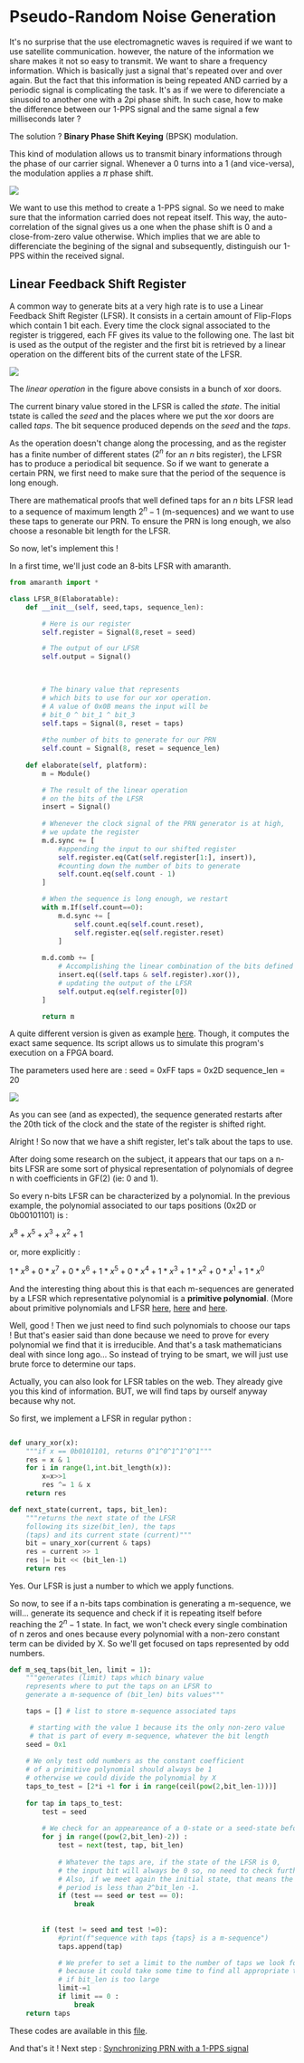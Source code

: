 # Pseudo-Random Noise Generation

It's no surprise that the use electromagnetic waves is required if we want to use satellite communication. however, the nature of the information we share makes it not so easy to transmit. We want to share a frequency information. Which is basically just a signal that's repeated over and over again. But the fact that this information is being repeated AND carried by a periodic signal is complicating the task. It's as if we were to diferenciate a sinusoid to another one with a 2pi phase shift. In such case, how to make the difference between our 1-PPS signal and the same signal a few milliseconds later ?

The solution ? __Binary Phase Shift Keying__ (BPSK) modulation. 

This kind of modulation allows us to transmit binary informations through the phase of our carrier signal. Whenever a 0 turns into a 1 (and vice-versa), the modulation applies a $\pi$ phase shift. 

<img src="../figures/BPSK.png">

We want to use this method to create a 1-PPS signal. So we need to make sure that the information carried does not repeat itself. This way, the auto-correlation of the signal gives us a one when the phase shift is 0 and a close-from-zero value otherwise. Which implies that we are able to differenciate the begining of the signal and subsequently, distinguish our 1-PPS within the received signal.

## Linear Feedback Shift Register

A common way to generate bits at a very high rate is to use a Linear Feedback Shift Register (LFSR). 
It consists in a certain amount of Flip-Flops which contain 1 bit each. Every time the clock signal associated to the register is triggered, each FF gives its value to the following one. The last bit is used as the output of the register and the first bit is retrieved by a linear operation on the different bits of the current state of the LFSR.

<img src="../figures/LFSR.png">

The _linear operation_ in the figure above consists in a bunch of xor doors.

The current binary value stored in the LFSR is called the _state_. The initial tstate is called the _seed_ and the places where we put the xor doors are called _taps_. The bit sequence produced depends on the _seed_ and the _taps_.

As the operation doesn't change along the processing, and as the register has a finite number of different states ($2^n$ for an $n$ bits register), the LFSR has to produce a periodical bit sequence. So if we want to generate a certain PRN, we first need to make sure that the period of the sequence is long enough. 

There are mathematical proofs that well defined taps for an $n$ bits LFSR lead to a sequence of maximum length $2^n-1$ (m-sequences) and we want to use these taps to generate our PRN. To ensure the PRN is long enough, we also choose a resonable bit length for the LFSR. 

So now, let's implement this !

In a first time, we'll just code an 8-bits LFSR with amaranth. 

```python
from amaranth import *

class LFSR_8(Elaboratable):
    def __init__(self, seed,taps, sequence_len):

        # Here is our register
        self.register = Signal(8,reset = seed) 

        # The output of our LFSR
        self.output = Signal()

        

        # The binary value that represents 
        # which bits to use for our xor operation.
        # A value of 0x0B means the input will be 
        # bit_0 ^ bit_1 ^ bit_3
        self.taps = Signal(8, reset = taps)
        
        #the number of bits to generate for our PRN
        self.count = Signal(8, reset = sequence_len)
    
    def elaborate(self, platform):  
        m = Module()

        # The result of the linear operation 
        # on the bits of the LFSR
        insert = Signal() 
        
        # Whenever the clock signal of the PRN generator is at high,
        # we update the register
        m.d.sync += [
            #appending the input to our shifted register
            self.register.eq(Cat(self.register[1:], insert)), 
            #counting down the number of bits to generate
            self.count.eq(self.count - 1)
        ]

        # When the sequence is long enough, we restart
        with m.If(self.count==0):
            m.d.sync += [
                self.count.eq(self.count.reset),
                self.register.eq(self.register.reset)
            ]
        
        m.d.comb += [
            # Accomplishing the linear combination of the bits defined by the taps
            insert.eq((self.taps & self.register).xor()),
            # updating the output of the LFSR
            self.output.eq(self.register[0])
        ]

        return m
```

A quite different version is given as example [here](../PRN/LFSR_n.py). Though, it computes the exact same sequence. Its script allows us to simulate this program's execution on a FPGA board. 

The parameters used here are :
    seed = 0xFF
    taps = 0x2D
    sequence_len = 20 

<img src="../figures/PRN8.png">

As you can see (and as expected), the sequence generated restarts after the 20th tick of the clock and the state of the register is shifted right. 

Alright ! So now that we have a shift register, let's talk about the taps to use.

After doing some research on the subject, it appears that our taps on a n-bits LFSR are some sort of physical representation of polynomials of degree n with coefficients in GF(2) (ie: 0 and 1).

So every n-bits LFSR can be characterized by a polynomial. In the previous example, the polynomial associated to our taps positions (0x2D or 0b00101101) is :

$x^8 + x^5 + x^3 + x^2 + 1$

or, more explicitly :

$1*x^8 + 0*x^7 + 0*x^6 + 1*x^5 + 0*x^4 + 1*x^3 + 1*x^2 + 0*x^1 + 1*x^0$

And the interesting thing about this is that each m-sequences are generated by a LFSR which representative polynomial is a __primitive polynomial__. (More about primitive polynomials and LFSR [here](http://www-math.ucdenver.edu/~wcherowi/courses/m5410/m5410fsr.html), [here](https://www.gaussianwaves.com/2018/09/maximum-length-sequences-m-sequences/) and [here](https://www.cs.miami.edu/home/burt/learning/Csc609.022/random_numbers.html).

Well, good ! Then we just need to find such polynomials to choose our taps ! But that's easier said than done because we need to prove for every polynomial we find that it is irreducible. And that's a task mathematicians deal with since long ago... So instead of trying to be smart, we will just use brute force to determine our taps.

Actually, you can also look for LFSR tables on the web. They already give you this kind of information. BUT, we will find taps by ourself anyway because why not.

So first, we implement a LFSR in regular python :

```python

def unary_xor(x):
	"""if x == 0b0101101, returns 0^1^0^1^1^0^1"""
	res = x & 1
	for i in range(1,int.bit_length(x)):
		x=x>>1
		res ^= 1 & x
	return res

def next_state(current, taps, bit_len):
	"""returns the next state of the LFSR 
	following its size(bit_len), the taps 
	(taps) and its current state (current)"""
	bit = unary_xor(current & taps)
	res = current >> 1
	res |= bit << (bit_len-1)
	return res

```

Yes. Our LFSR is just a number to which we apply functions.

So now, to see if a n-bits taps combination is generating a m-sequence, we will... generate its sequence and check if it is repeating itself before reaching the $2^n-1$ state. 
In fact, we won't check every single combination of n zeros and ones because every polynomial with a non-zero constant term can be divided by X. So we'll get focused on taps represented by odd numbers.

```python
def m_seq_taps(bit_len, limit = 1):
	"""generates (limit) taps which binary value 
	represents where to put the taps on an LFSR to 
	generate a m-sequence of (bit_len) bits values"""

	taps = [] # list to store m-sequence associated taps

     # starting with the value 1 because its the only non-zero value
     # that is part of every m-sequence, whatever the bit length
	seed = 0x1
	
	# We only test odd numbers as the constant coefficient 
	# of a primitive polynomial should always be 1 
	# otherwise we could divide the polynomial by X
	taps_to_test = [2*i +1 for i in range(ceil(pow(2,bit_len-1)))]
    
	for tap in taps_to_test:
		test = seed
		
        # We check for an appeareance of a 0-state or a seed-state before the end of the m-sequence 
		for j in range((pow(2,bit_len)-2)) : 
			test = next(test, tap, bit_len)
			
            # Whatever the taps are, if the state of the LFSR is 0,
            # the input bit will always be 0 so, no need to check further.
            # Also, if we meet again the initial state, that means the
            # period is less than 2^bit_len -1.
			if (test == seed or test == 0):
				break
			
		
		if (test != seed and test !=0):
			#print(f"sequence with taps {taps} is a m-sequence")
			taps.append(tap)

            # We prefer to set a limit to the number of taps we look for
            # because it could take some time to find all appropriate taps 
            # if bit_len is too large
			limit-=1
			if limit == 0 :
				break
	return taps
```

These codes are available in this [file](../PRN/msequence.py).

And that's it ! Next step : [Synchronizing PRN with a 1-PPS signal](2_Sync_PRN_1PPS.md)